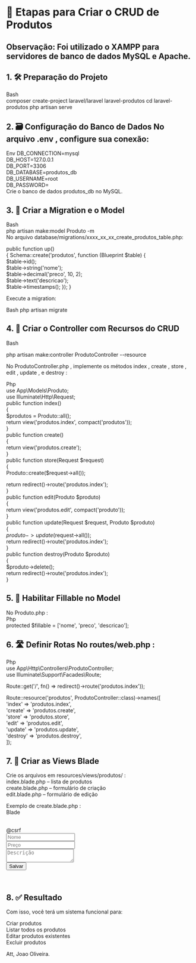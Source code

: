 # 🚀 Etapas para Criar o CRUD de Produtos

## Observação: Foi utilizado o XAMPP para servidores de banco de dados MySQL e Apache.

## 1. 🛠️ Preparação do Projeto 
Bash <br> 
composer create-project laravel/laravel laravel-produtos cd laravel-produtos php artisan serve

## 2. 🗃️ Configuração do Banco de Dados No arquivo .env , configure sua conexão: 
Env DB_CONNECTION=mysql<br> 
DB_HOST=127.0.0.1  
DB_PORT=3306<br> 
DB_DATABASE=produtos_db <br> 
DB_USERNAME=root <br> 
DB_PASSWORD= <br> 
Crie o banco de dados produtos_db no MySQL.<br> 

## 3. 🧱 Criar a Migration e o Model
Bash <br> 
php artisan make:model Produto -m <br> 
No arquivo database/migrations/xxxx_xx_xx_create_produtos_table.php:<br> 

public function up() <br> 
{ Schema::create('produtos', function (Blueprint $table) { <br> 
$table->id(); <br> 
$table->string('nome'); <br> 
$table->decimal('preco', 10, 2); <br> 
$table->text('descricao'); <br> 
$table->timestamps(); }); }<br> 

Execute a migration:

Bash 
php artisan migrate

## 4. 🧭 Criar o Controller com Recursos do CRUD
Bash 

php artisan make:controller ProdutoController --resource

No ProdutoController.php , implemente os métodos index , create , store , edit , update , e destroy :<br> 

Php <br> 
use App\Models\Produto;<br> 
use Illuminate\Http\Request;<br> 
public function index()<br> 
{<br> 
$produtos = Produto::all();<br> 
return view('produtos.index', compact('produtos'));<br> 
}<br> 
public function create()<br> 
{<br> 
return view('produtos.create');<br> 
}<br> 
public function store(Request $request)<br> 
{<br> 
Produto::create($request->all());<br> 

return redirect()->route('produtos.index');<br> 
}<br> 
public function edit(Produto $produto)<br> 
{<br> 
return view('produtos.edit', compact('produto'));<br> 
}<br> 
public function update(Request $request, Produto $produto)<br> 
{<br> 
$produto->update($request->all());<br> 
return redirect()->route('produtos.index');<br> 
}<br> 
public function destroy(Produto $produto)<br> 
{<br> 
$produto->delete();<br> 
return redirect()->route('produtos.index');<br> 
}<br> 

## 5. 🧾 Habilitar Fillable no Model
No Produto.php : <br> 
Php <br> 
protected $fillable = ['nome', 'preco', 'descricao'];<br> 

## 6. 🛣️ Definir Rotas No routes/web.php :
Php <br> 
use App\Http\Controllers\ProdutoController;<br> 
use Illuminate\Support\Facades\Route;<br> 


Route::get('/', fn() => redirect()->route('produtos.index'));<br> 

Route::resource('produtos', ProdutoController::class)->names([<br> 
    'index' => 'produtos.index',<br> 
    'create' => 'produtos.create',<br> 
    'store' => 'produtos.store',<br> 
    'edit' => 'produtos.edit',<br> 
    'update' => 'produtos.update',<br> 
    'destroy' => 'produtos.destroy',<br> 
]);<br> 

## 7. 🎨 Criar as Views Blade

Crie os arquivos em resources/views/produtos/ : <br> 
index.blade.php – lista de produtos <br> 
create.blade.php – formulário de criação <br> 
edit.blade.php – formulário de edição<br> 

Exemplo de create.blade.php :<br> 
Blade<br> 
<form action="{{ route('produtos.store') }}" method="POST"><br> 
@csrf<br> 
<input type="text" name="nome" placeholder="Nome"><br> 
<input type="number" step="0.01" name="preco" placeholder="Preço"><br> 
<textarea name="descricao" placeholder="Descrição"></textarea><br> 
<button type="submit">Salvar</button><br> 
</form><br> 

## 8. ✅ Resultado

Com isso, você terá um sistema funcional para:<br> 

Criar produtos <br> 
Listar todos os produtos <br> 
Editar produtos existentes <br> 
Excluir produtos <br> 

Att,
Joao Oliveira.
